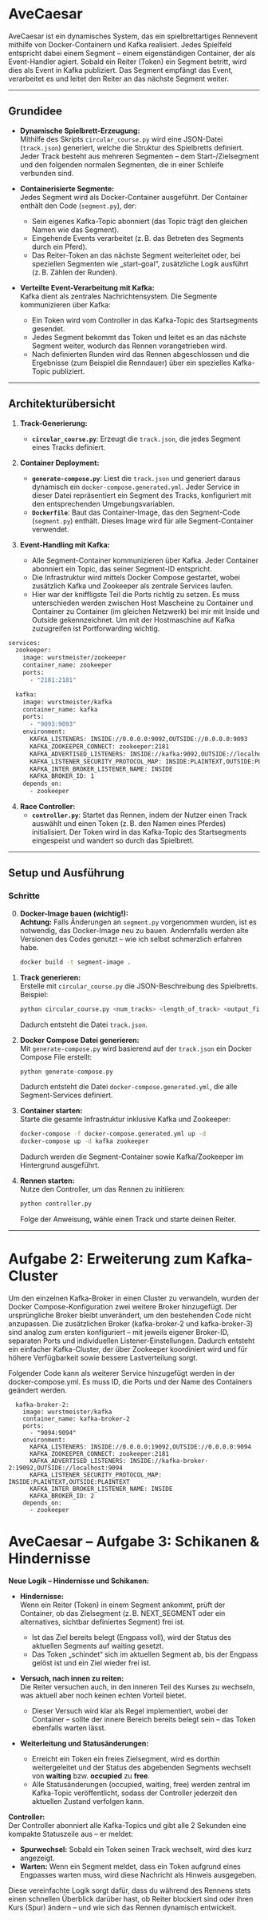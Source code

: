 # AveCaesar

AveCaesar ist ein dynamisches System, das ein spielbrettartiges Rennevent mithilfe von Docker-Containern und Kafka realisiert. Jedes Spielfeld entspricht dabei einem Segment – einem eigenständigen Container, der als Event-Handler agiert. Sobald ein Reiter (Token) ein Segment betritt, wird dies als Event in Kafka publiziert. Das Segment empfängt das Event, verarbeitet es und leitet den Reiter an das nächste Segment weiter.

---

## Grundidee

- **Dynamische Spielbrett-Erzeugung:**  
  Mithilfe des Skripts `circular_course.py` wird eine JSON-Datei (`track.json`) generiert, welche die Struktur des Spielbretts definiert. Jeder Track besteht aus mehreren Segmenten – dem Start-/Zielsegment und den folgenden normalen Segmenten, die in einer Schleife verbunden sind.

- **Containerisierte Segmente:**  
  Jedes Segment wird als Docker-Container ausgeführt. Der Container enthält den Code (`segment.py`), der:
  - Sein eigenes Kafka-Topic abonniert (das Topic trägt den gleichen Namen wie das Segment).
  - Eingehende Events verarbeitet (z. B. das Betreten des Segments durch ein Pferd).
  - Das Reiter-Token an das nächste Segment weiterleitet oder, bei speziellen Segmenten wie „start-goal“, zusätzliche Logik ausführt (z. B. Zählen der Runden).

- **Verteilte Event-Verarbeitung mit Kafka:**  
  Kafka dient als zentrales Nachrichtensystem. Die Segmente kommunizieren über Kafka:
  - Ein Token wird vom Controller in das Kafka-Topic des Startsegments gesendet.
  - Jedes Segment bekommt das Token und leitet es an das nächste Segment weiter, wodurch das Rennen vorangetrieben wird.
  - Nach definierten Runden wird das Rennen abgeschlossen und die Ergebnisse (zum Beispiel die Renndauer) über ein spezielles Kafka-Topic publiziert.

---

## Architekturübersicht

1. **Track-Generierung:**  
   - **`circular_course.py`**: Erzeugt die `track.json`, die jedes Segment eines Tracks definiert.
  
2. **Container Deployment:**  
   - **`generate-compose.py`**: Liest die `track.json` und generiert daraus dynamisch ein `docker-compose.generated.yml`. Jeder Service in dieser Datei repräsentiert ein Segment des Tracks, konfiguriert mit den entsprechenden Umgebungsvariablen.
   - **`Dockerfile`**: Baut das Container-Image, das den Segment-Code (`segment.py`) enthält. Dieses Image wird für alle Segment-Container verwendet.

3. **Event-Handling mit Kafka:**  
   - Alle Segment-Container kommunizieren über Kafka. Jeder Container abonniert ein Topic, das seiner Segment-ID entspricht.
   - Die Infrastruktur wird mittels Docker Compose gestartet, wobei zusätzlich Kafka und Zookeeper als zentrale Services laufen.
   - Hier war der kniffligste Teil die Ports richtig zu setzen. Es muss unterschieden werden zwischen Host Mascheine zu Container und Container zu Container (im gleichen Netzwerk) bei mir mit Inside und Outside gekennzeichnet. Um mit der Hostmaschine auf Kafka zuzugreifen ist Portforwarding wichtig.
```bash
services:
  zookeeper:
    image: wurstmeister/zookeeper
    container_name: zookeeper
    ports:
      - "2181:2181"

  kafka:
    image: wurstmeister/kafka
    container_name: kafka
    ports:
      - "9093:9093"
    environment:
      KAFKA_LISTENERS: INSIDE://0.0.0.0:9092,OUTSIDE://0.0.0.0:9093
      KAFKA_ZOOKEEPER_CONNECT: zookeeper:2181
      KAFKA_ADVERTISED_LISTENERS: INSIDE://kafka:9092,OUTSIDE://localhost:9093
      KAFKA_LISTENER_SECURITY_PROTOCOL_MAP: INSIDE:PLAINTEXT,OUTSIDE:PLAINTEXT
      KAFKA_INTER_BROKER_LISTENER_NAME: INSIDE
      KAFKA_BROKER_ID: 1
    depends_on:
      - zookeeper
```

4. **Race Controller:**  
   - **`controller.py`**: Startet das Rennen, indem der Nutzer einen Track auswählt und einen Token (z. B. den Namen eines Pferdes) initialisiert. Der Token wird in das Kafka-Topic des Startsegments eingespeist und wandert so durch das Spielbrett.

---

## Setup und Ausführung

### Schritte

0. **Docker-Image bauen (wichtig!):**  
   **Achtung:** Falls Änderungen an `segment.py` vorgenommen wurden, ist es notwendig, das Docker-Image neu zu bauen. Andernfalls werden alte Versionen des Codes genutzt – wie ich selbst schmerzlich erfahren habe.  
   
   ```bash
   docker build -t segment-image .
   ```
   
1. **Track generieren:**  
   Erstelle mit `circular_course.py` die JSON-Beschreibung des Spielbretts.  
   Beispiel:
   
   ```bash
   python circular_course.py <num_tracks> <length_of_track> <output_file>
   ```
   
   Dadurch entsteht die Datei `track.json`.

2. **Docker Compose Datei generieren:**  
   Mit `generate-compose.py` wird basierend auf der `track.json` ein Docker Compose File erstellt:
   
   ```bash
   python generate-compose.py
   ```
   
   Dadurch entsteht die Datei `docker-compose.generated.yml`, die alle Segment-Services definiert.

3. **Container starten:**  
   Starte die gesamte Infrastruktur inklusive Kafka und Zookeeper:
   
   ```bash
   docker-compose -f docker-compose.generated.yml up -d
   docker-compose up -d kafka zookeeper
   ```
   
   Dadurch werden die Segment-Container sowie Kafka/Zookeeper im Hintergrund ausgeführt.

4. **Rennen starten:**  
   Nutze den Controller, um das Rennen zu initiieren:
   
   ```bash
   python controller.py
   ```
   
   Folge der Anweisung, wähle einen Track und starte deinen Reiter.

---

# Aufgabe 2: Erweiterung zum Kafka-Cluster

Um den einzelnen Kafka-Broker in einen Cluster zu verwandeln, wurden der Docker Compose-Konfiguration zwei weitere Broker hinzugefügt. Der ursprüngliche Broker bleibt unverändert, um den bestehenden Code nicht anzupassen. Die zusätzlichen Broker (kafka-broker-2 und kafka-broker-3) sind analog zum ersten konfiguriert – mit jeweils eigener Broker-ID, separaten Ports und individuellen Listener-Einstellungen. Dadurch entsteht ein einfacher Kafka-Cluster, der über Zookeeper koordiniert wird und für höhere Verfügbarkeit sowie bessere Lastverteilung sorgt.

Folgender Code kann als weiterer Service hinzugefügt werden in der docker-compose.yml. Es muss ID, die Ports und der Name des Containers geändert werden. 

```
  kafka-broker-2:
    image: wurstmeister/kafka
    container_name: kafka-broker-2
    ports:
      - "9094:9094"
    environment:
      KAFKA_LISTENERS: INSIDE://0.0.0.0:19092,OUTSIDE://0.0.0.0:9094
      KAFKA_ZOOKEEPER_CONNECT: zookeeper:2181
      KAFKA_ADVERTISED_LISTENERS: INSIDE://kafka-broker-2:19092,OUTSIDE://localhost:9094
      KAFKA_LISTENER_SECURITY_PROTOCOL_MAP: INSIDE:PLAINTEXT,OUTSIDE:PLAINTEXT
      KAFKA_INTER_BROKER_LISTENER_NAME: INSIDE
      KAFKA_BROKER_ID: 2
    depends_on:
      - zookeeper
```
# AveCaesar – Aufgabe 3: Schikanen & Hindernisse

**Neue Logik – Hindernisse und Schikanen:**  
- **Hindernisse:**  
  Wenn ein Reiter (Token) in einem Segment ankommt, prüft der Container, ob das Zielsegment (z. B. NEXT_SEGMENT oder ein alternatives, sichtbar definiertes Segment) frei ist.  
  - Ist das Ziel bereits belegt (Engpass voll), wird der Status des aktuellen Segments auf waiting gesetzt.  
  - Das Token „schindet“ sich im aktuellen Segment ab, bis der Engpass gelöst ist und ein Ziel wieder frei ist.

- **Versuch, nach innen zu reiten:**  
  Die Reiter versuchen auch, in den inneren Teil des Kurses zu wechseln, was aktuell aber noch keinen echten Vorteil bietet.  
  - Dieser Versuch wird klar als Regel implementiert, wobei der Container – sollte der innere Bereich bereits belegt sein – das Token ebenfalls warten lässt.

- **Weiterleitung und Statusänderungen:**  
  - Erreicht ein Token ein freies Zielsegment, wird es dorthin weitergeleitet und der Status des abgebenden Segments wechselt von **waiting** bzw. **occupied** zu **free**.  
  - Alle Statusänderungen (occupied, waiting, free) werden zentral im Kafka-Topic veröffentlicht, sodass der Controller jederzeit den aktuellen Zustand verfolgen kann.

**Controller:**  
Der Controller abonniert alle Kafka-Topics und gibt alle 2 Sekunden eine kompakte Statuszeile aus – er meldet:
- **Spurwechsel:** Sobald ein Token seinen Track wechselt, wird dies kurz angezeigt.
- **Warten:** Wenn ein Segment meldet, dass ein Token aufgrund eines Engpasses warten muss, wird diese Nachricht als Hinweis ausgegeben.

Diese vereinfachte Logik sorgt dafür, dass du während des Rennens stets einen schnellen Überblick darüber hast, ob Reiter blockiert sind oder ihren Kurs (Spur) ändern – und wie sich das Rennen dynamisch entwickelt.





